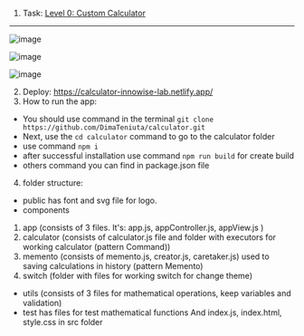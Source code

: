 1. Task: [Level 0: Custom Calculator](https://mail.google.com/chat/u/2/#chat/space/AAAAg3mEYtY)
---
![image](https://user-images.githubusercontent.com/93836691/203250913-31d3ac87-64f1-409e-a9f7-38f7a0888082.png)

![image](https://user-images.githubusercontent.com/93836691/203250828-b51e94b0-3772-4008-8de0-b24bf837c694.png)

![image](https://user-images.githubusercontent.com/93836691/203250999-d3da985c-52e2-448b-b0ae-510dc0701db6.png)

2. Deploy: https://calculator-innowise-lab.netlify.app/
3. How to run the app: 
- You should use command in the terminal ```git clone https://github.com/DimaTeniuta/calculator.git```
- Next, use the ```cd calculator``` command to go to the calculator folder
- use command ```npm i```
- after successful installation use command ```npm run build``` for create build
- others command you can find in package.json file
4. folder structure:
- public has font and svg file for logo.
- components
1) app (consists of 3 files. It's: app.js, appController.js, appView.js )
2) calculator (consists of calculator.js file and folder with executors for working calculator (pattern Command))
3) memento (consists of memento.js, creator.js, caretaker.js) used to saving calculations in history (pattern Memento)
4) switch (folder with files for working switch for change theme)
- utils (consists of 3 files for mathematical operations, keep variables and validation)
- test has files for test mathematical functions
And index.js, index.html, style.css in src folder
